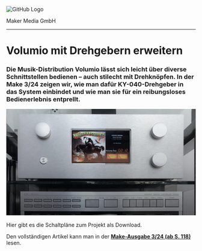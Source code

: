 ![GitHub Logo](http://www.heise.de/make/icons/make_logo.png)

Maker Media GmbH

***

# Volumio mit Drehgebern erweitern

### Die Musik-Distribution Volumio lässt sich leicht über diverse Schnittstellen bedienen – auch stilecht mit Drehknöpfen. In der Make 3/24 zeigen wir, wie man dafür KY-040-Drehgeber in das System einbindet und wie man sie für ein reibungsloses Bedienerlebnis entprellt.

![Aufmacherbild aus dem Heft](./drehgeber_banner.jpg)

Hier gibt es die Schaltpläne zum Projekt als Download.

Den vollständigen Artikel kann man in der **[Make-Ausgabe 3/24 (ab S. 118)](https://www.heise.de/select/make)** lesen.
